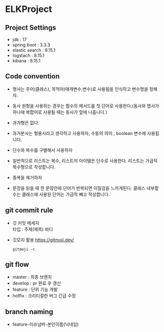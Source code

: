 # ELKProject

## Project Settings
- jdk : 17
- spring boot : 3.3.3
- elastic search : 8.15.1
- logstach : 8.15.1
- kibana : 8.15.1
  

## Code convention

- 명사는 주어(클래스), 목적어(매개변수,변수)로 사용됨을 인식하고 변수명을 정해자.

- 동사 원형을 사용하는 경우는 함수의 메서드를 첫 단어로 사용한다.(동사와 명사가 하나에 복합어로 사용될 때는 동사가 앞에 나옵니다.)

- 과겨형은 없다.

- 과거분사는 형용사라고 생각하고 사용하자, 수동의 의미 , boolean 변수에 사용됩니다.

- 단수와 복수를 구별해서 사용하자

- 일반적으로 리스트는 복수, 리스트의 아이템은 단수로 사용한다. 리스트는 가급적 복수형으로 작성합니다.

- 중복을 제거하자

- 문장을 읽을 때 한 문장안에 단어가 반복되면 이질감을 느끼게된다. 클래스 내부함수는 클래스에 사용된 단어는 가급적 빼고 작성합니다.


## git commit rule

- 깃 커밋 메세지 <br>
  타입 : 주제(제목) 
  바디

- 깃모지 활용
  https://gitmoji.dev/
  ```
  gitmoji -c
  ```


## git flow
- master : 최종 브랜치 
- develop : pr 완료 후 갱신
- feature : 단위 기능 개발
- hotfix : 크리티컬한 버그 긴급 수정

## branch naming
- feature-이슈넘버-본인이름(닉네임)


